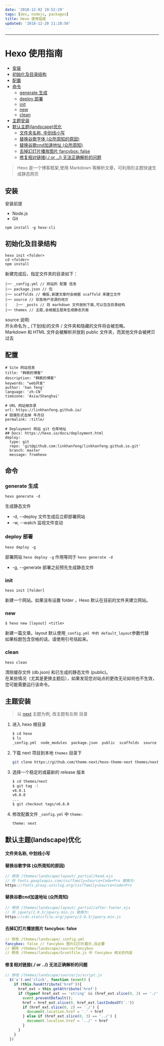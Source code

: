 ```yaml
---
date: '2018-12-02 19:52:29'
tags: [dev, nodejs, packages]
title: Hexo 使用指南
updated: '2018-12-20 11:28:50'
...
```

---
# Hexo 使用指南

<!-- MarkdownTOC -->

- [安装](#%E5%AE%89%E8%A3%85)
- [初始化及目录结构](#%E5%88%9D%E5%A7%8B%E5%8C%96%E5%8F%8A%E7%9B%AE%E5%BD%95%E7%BB%93%E6%9E%84)
- [配置](#%E9%85%8D%E7%BD%AE)
- [命令](#%E5%91%BD%E4%BB%A4)
  - [generate 生成](#generate-%E7%94%9F%E6%88%90)
  - [deploy 部署](#deploy-%E9%83%A8%E7%BD%B2)
  - [init](#init)
  - [new](#new)
  - [clean](#clean)
- [主题安装](#%E4%B8%BB%E9%A2%98%E5%AE%89%E8%A3%85)
- [默认主题\(landscape\)优化](#%E9%BB%98%E8%AE%A4%E4%B8%BB%E9%A2%98landscape%E4%BC%98%E5%8C%96)
    - [文件夹名称, 中划线小写](#%E6%96%87%E4%BB%B6%E5%A4%B9%E5%90%8D%E7%A7%B0-%E4%B8%AD%E5%88%92%E7%BA%BF%E5%B0%8F%E5%86%99)
    - [替换谷歌字体 \(众所周知的原因\)](#%E6%9B%BF%E6%8D%A2%E8%B0%B7%E6%AD%8C%E5%AD%97%E4%BD%93-%E4%BC%97%E6%89%80%E5%91%A8%E7%9F%A5%E7%9A%84%E5%8E%9F%E5%9B%A0)
    - [替换谷歌cnd加速地址 \(众所周知\)](#%E6%9B%BF%E6%8D%A2%E8%B0%B7%E6%AD%8Ccnd%E5%8A%A0%E9%80%9F%E5%9C%B0%E5%9D%80-%E4%BC%97%E6%89%80%E5%91%A8%E7%9F%A5)
    - [去掉幻灯片播放图片 fancybox: false](#%E5%8E%BB%E6%8E%89%E5%B9%BB%E7%81%AF%E7%89%87%E6%92%AD%E6%94%BE%E5%9B%BE%E7%89%87-fancybox-false)
    - [修复相对链接\(./ or ../\) 无法正确解析的问题](#%E4%BF%AE%E5%A4%8D%E7%9B%B8%E5%AF%B9%E9%93%BE%E6%8E%A5-or--%E6%97%A0%E6%B3%95%E6%AD%A3%E7%A1%AE%E8%A7%A3%E6%9E%90%E7%9A%84%E9%97%AE%E9%A2%98)

<!-- /MarkdownTOC -->

> Hexo 是一个博客框架,使用 Markdown 等解析文章，可利用的主题快速生成静态网页

<a id="%E5%AE%89%E8%A3%85"></a>
## 安装
安装前提
-   Node.js
-   Git
```
npm install -g hexo-cli
```

<a id="%E5%88%9D%E5%A7%8B%E5%8C%96%E5%8F%8A%E7%9B%AE%E5%BD%95%E7%BB%93%E6%9E%84"></a>
## 初始化及目录结构
```
hexo init <folder>
cd <folder>
npm install
```

新建完成后，指定文件夹的目录如下：
```
|── _config.yml // 网站的 配置 信息
|── package.json // 包
|── scaffolds // 模版,新建文章时会根据 scaffold 来建立文件
|── source // 存放用户资源的地方
|    |── _posts // 将 markdown 文件放到下面,可以包含目录结构
|── themes // 主题,会根据主题来生成静态页面
```

source 说明:  
开头命名为 _ (下划线)的文件 / 文件夹和隐藏的文件将会被忽略。  
Markdown 和 HTML 文件会被解析并放到 public 文件夹，而其他文件会被拷贝过去

<a id="%E9%85%8D%E7%BD%AE"></a>
## 配置
```
# Site 网站信息
title: "韩枫的博客"
description: "韩枫的博客"
keywords: "web开发"
author: 'han feng'
language: 'zh-CN'
timezone: 'Asia/Shanghai'

# URL 网站根目录
url: https://linkhanfeng.github.io/
# 链接形式去掉 年月日
permalink: :title/

# Deployment 网站 git 仓库地址
## Docs: https://hexo.io/docs/deployment.html
deploy:
  type: git
  repo: 'git@github.com:linkhanfeng/linkhanfeng.github.io.git'
  branch: master
  message: fromhexo
```

<a id="%E5%91%BD%E4%BB%A4"></a>
## 命令
<a id="generate-%E7%94%9F%E6%88%90"></a>
### generate 生成
```
hexo generate -d
```
生成静态文件  
-   -d, --deploy     文件生成后立即部署网站
-   -w, --watch     监视文件变动

<a id="deploy-%E9%83%A8%E7%BD%B2"></a>
### deploy 部署
```
hexo deploy -g
```
部署网站
`hexo deploy -g` 作用等同于 `hexo generate -d`
-   -g, --generate  部署之前预先生成静态文件

<a id="init"></a>
### init
```
hexo init [folder]
```
新建一个网站。如果没有设置 folder ，Hexo 默认在目前的文件夹建立网站。

<a id="new"></a>
### new
```
$ hexo new [layout] <title>
```
新建一篇文章。layout 默认使用`_config.yml 中的 default_layout`参数代替  
如果标题包含空格的话，请使用引号括起来。

<a id="clean"></a>
### clean
```
hexo clean
```
清除缓存文件 (db.json) 和已生成的静态文件 (public)。  
在某些情况（尤其是更换主题后），如果发现您对站点的更改无论如何也不生效，您可能需要运行该命令。

<a id="%E4%B8%BB%E9%A2%98%E5%AE%89%E8%A3%85"></a>
## 主题安装
> 以 [next][next] 主题为例, 改主题有左侧 目录
<a id="%E8%BF%9B%E5%85%A5-hexo-%E6%A0%B9%E7%9B%AE%E5%BD%95"></a>
1.  进入 hexo 根目录
    ```bash
    $ cd hexo
    $ ls
    _config.yml  node_modules  package.json  public  scaffolds  source  themes
    ```
2.  下载 next 项目到本地 `themes` 目录下
      ```bash
      git clone https://github.com/theme-next/hexo-theme-next themes/next
      ```
3. 选择一个稳定的或最新的 release 版本
    ```bash
    $ cd themes/next
    $ git tag -l
    v6.0.1
    v6.0.0
    ...
    $ git checkout tags/v6.6.0
    ```
4.  修改配置文件 `_config.yml` 中 `theme:`
    ```bash
    theme: next
    ```

<a id="%E9%BB%98%E8%AE%A4%E4%B8%BB%E9%A2%98landscape%E4%BC%98%E5%8C%96"></a>
## 默认主题(landscape)优化
<a id="%E6%96%87%E4%BB%B6%E5%A4%B9%E5%90%8D%E7%A7%B0-%E4%B8%AD%E5%88%92%E7%BA%BF%E5%B0%8F%E5%86%99"></a>
#### 文件夹名称, 中划线小写
<a id="%E6%9B%BF%E6%8D%A2%E8%B0%B7%E6%AD%8C%E5%AD%97%E4%BD%93-%E4%BC%97%E6%89%80%E5%91%A8%E7%9F%A5%E7%9A%84%E5%8E%9F%E5%9B%A0"></a>
#### 替换谷歌字体 (众所周知的原因)
```js
// 修改 /themes/landscape/layout/_partial/head.ejs
// 将 fonts.googleapis.com/css?family=Source+Code+Pro 替换为:
https://fonts.proxy.ustclug.org/css?family=Source+Code+Pro
```
<a id="%E6%9B%BF%E6%8D%A2%E8%B0%B7%E6%AD%8Ccnd%E5%8A%A0%E9%80%9F%E5%9C%B0%E5%9D%80-%E4%BC%97%E6%89%80%E5%91%A8%E7%9F%A5"></a>
#### 替换谷歌cnd加速地址 (众所周知)
```js
// 修改 /themes/landscape/layout/_partial/after-footer.ejs
// 将 jquery/2.0.3/jquery.min.js 替换为:
https://cdn.staticfile.org/jquery/2.0.3/jquery.min.js
```
<a id="%E5%8E%BB%E6%8E%89%E5%B9%BB%E7%81%AF%E7%89%87%E6%92%AD%E6%94%BE%E5%9B%BE%E7%89%87-fancybox-false"></a>
#### 去掉幻灯片播放图片 fancybox: false
```yaml
// 修改 /themes/landscape/_config.yml
fancybox: false // fancybox 图片幻灯片展示,没必要
// 删除 /themes/landscape/source/fancybox
// 修改 /themes/landscape/Gruntfile.js 中 fancybox 相关的内容
```
<a id="%E4%BF%AE%E5%A4%8D%E7%9B%B8%E5%AF%B9%E9%93%BE%E6%8E%A5-or--%E6%97%A0%E6%B3%95%E6%AD%A3%E7%A1%AE%E8%A7%A3%E6%9E%90%E7%9A%84%E9%97%AE%E9%A2%98"></a>
#### 修复相对链接(./ or ../) 无法正确解析的问题
```js
// 修改 /themes/landscape/source/js/script.js
  $('a').on('click', function (event) {
    if (this.hasAttribute('href')){
      href_ext = this.getAttribute('href')
      if (typeof href_ext == 'string' && (href_ext.slice(0, 2) == './' || href_ext.slice(0, 3) == '../')) {
        event.preventDefault();
        href = href_ext.slice(0, href_ext.lastIndexOf('.'))
        if (href_ext.slice(0, 2) == './') {
          document.location.href = '.' + href
        } else if (href_ext.slice(0, 3) == '../') {
          document.location.href = '../' + href
        }
      }
    }
  })
```


[next]:https://github.com/theme-next/hexo-theme-next/blob/master/docs/zh-CN/INSTALLATION.md
